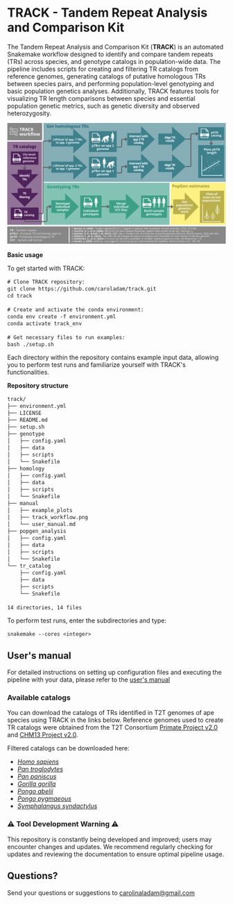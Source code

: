 # TRACK - Tandem Repeat Analysis and Comparison Kit

The Tandem Repeat Analysis and Comparison Kit (**TRACK**) is an automated Snakemake workflow designed to identify and compare tandem repeats (TRs) across species, and genotype catalogs in population-wide data. The pipeline includes scripts for creating and filtering TR catalogs from reference genomes, generating catalogs of putative homologous TRs between species pairs, and performing population-level genotyping and basic population genetics analyses. Additionally, TRACK features tools for visualizing TR length comparisons between species and essential population genetic metrics, such as genetic diversity and observed heterozygosity.

![track_workflow](https://github.com/caroladam/track/blob/main/manual/track_workflow.png)

**Basic usage**

To get started with TRACK:
```
# Clone TRACK repository:
git clone https://github.com/caroladam/track.git
cd track

# Create and activate the conda environment:
conda env create -f environment.yml
conda activate track_env

# Get necessary files to run examples:
bash ./setup.sh
```

Each directory within the repository contains example input data, allowing you to perform test runs and familiarize yourself with TRACK's functionalities.

**Repository structure**
```
track/
├── environment.yml
├── LICENSE
├── README.md
├── setup.sh
├── genotype
│   ├── config.yaml
│   ├── data
│   ├── scripts
│   └── Snakefile
├── homology
│   ├── config.yaml
│   ├── data
│   ├── scripts
│   └── Snakefile
├── manual
│   ├── example_plots
│   ├── track_workflow.png
│   └── user_manual.md
├── popgen_analysis
│   ├── config.yaml
│   ├── data
│   ├── scripts
│   └── Snakefile
└── tr_catalog
    ├── config.yaml
    ├── data
    ├── scripts
    └── Snakefile

14 directories, 14 files

```
To perform test runs, enter the subdirectories and type:
```
snakemake --cores <integer>
```

## User's manual
For detailed instructions on setting up configuration files and executing the pipeline with your data, please refer to the [user's manual](https://github.com/caroladam/track/blob/main/manual/user_manual.md)

### Available catalogs
You can download the catalogs of TRs identified in T2T genomes of ape species using TRACK in the links below. Reference genomes used to create TR catalogs were obtained from the T2T Consortium [Primate Project v2.0](https://github.com/marbl/Primates?tab=readme-ov-file) and [CHM13 Project v2.0](https://github.com/marbl/CHM13).

Filtered catalogs can be downloaded here:
- _[Homo sapiens](https://www.dropbox.com/scl/fi/szsyk72fyc0gwlkdr2sie/homo_trf.bed.no_overlaps?rlkey=x85jot9gkuoertl3xa6oac1tz&st=m1oz5zvt&dl=0)_
- _[Pan troglodytes](https://www.dropbox.com/scl/fi/1oatewfdrztf3tzekozst/chimp_trf.bed.no_overlaps?rlkey=1xelhe5922lejnupqq3n8b2hc&st=2zha2bm8&dl=0)_
- _[Pan paniscus](https://www.dropbox.com/scl/fi/dqaqhh08d6z2isncq0h3o/bonobo_trf.bed.no_overlaps?rlkey=h0rvsi81e734y5d8hlfrsyoup&st=rsfomo0h&dl=0)_
- _[Gorilla gorilla](https://www.dropbox.com/scl/fi/fuvk9lgyyj3r3al8znb7d/gorilla_trf.bed.no_overlaps?rlkey=ojaqj7z06xwfxabysv3vuhtvo&st=jdc3uuu6&dl=0)_
- _[Pongo abelii](https://www.dropbox.com/scl/fi/og45rmuuj5rrnax1sz7au/pabelii_trf.bed.no_overlaps?rlkey=pft6kpbq7ouhwsvajcvh4hwcp&st=00e4lrmc&dl=0)_
- _[Pongo pygmaeous](https://www.dropbox.com/scl/fi/okib8baqljqr8t0sk0ipc/ppyg_trf.bed.no_overlaps?rlkey=hvrh87v930wjchpqkbp7oofoo&st=4mkwatsw&dl=0)_
- _[Symphalangus syndactylus](https://www.dropbox.com/scl/fi/jfw6bmjuhkw5kyzi4olp4/symsyn_trf.bed.no_overlaps?rlkey=vngw7jzmr7ejnuynd37mmeu7k&st=fsdurk82&dl=0)_

### ⚠️ Tool Development Warning ⚠️
This repository is constantly being developed and improved; users may encounter changes and updates. We recommend regularly checking for updates and reviewing the documentation to ensure optimal pipeline usage.

## Questions?
Send your questions or suggestions to carolinaladam@gmail.com
